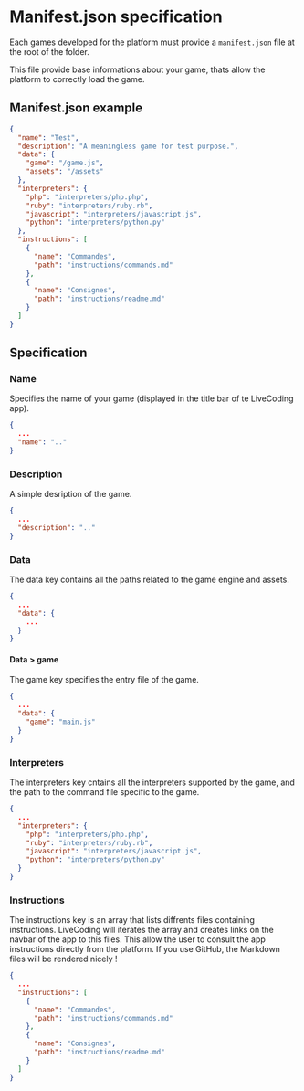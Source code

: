 # Manifest.json specification

Each games developed for the platform must provide a `manifest.json` file at the root of the folder.

This file provide base informations about your game, thats allow the platform to correctly load the game.

## Manifest.json example

```json
{
  "name": "Test",
  "description": "A meaningless game for test purpose.",
  "data": {
    "game": "/game.js",
    "assets": "/assets"
  },
  "interpreters": {
    "php": "interpreters/php.php",
    "ruby": "interpreters/ruby.rb",
    "javascript": "interpreters/javascript.js",
    "python": "interpreters/python.py"
  },
  "instructions": [
    {
      "name": "Commandes",
      "path": "instructions/commands.md"
    },
    {
      "name": "Consignes",
      "path": "instructions/readme.md"
    }
  ]
}
```

## Specification

### Name
Specifies the name of your game (displayed in the title bar of te LiveCoding app).
```json
{
  ...
  "name": ".."
}
```

### Description
A simple desription of the game.
```json
{
  ...
  "description": ".."
}
```

### Data
The data key contains all the paths related to the game engine and assets.
```json
{
  ...
  "data": {
    ...
  }
}
```

#### Data > game
The game key specifies the entry file of the game.
```json
{
  ...
  "data": {
    "game": "main.js"
  }
}
```

### Interpreters
The interpreters key cntains all the interpreters supported by the game, and the path to the command file specific to the game.
```json
{
  ...
  "interpreters": {
    "php": "interpreters/php.php",
    "ruby": "interpreters/ruby.rb",
    "javascript": "interpreters/javascript.js",
    "python": "interpreters/python.py"
  }
}
```

### Instructions
The instructions key is an array that lists diffrents files containing instructions. LiveCoding will iterates the array and creates links on the navbar of the app to this files. This allow the user to consult the app instructions directly from the platform. If you use GitHub, the Markdown files will be rendered nicely !
```json
{
  ...
  "instructions": [
    {
      "name": "Commandes",
      "path": "instructions/commands.md"
    },
    {
      "name": "Consignes",
      "path": "instructions/readme.md"
    }
  ]
}
```